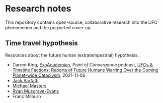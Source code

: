 # Research notes

This repository contains open-source, collaborative research into the UFO phenomenon and the purported cover-up.

## Time travel hypothesis

Resources about the future human (extratempestrial) hypothesis.

- Darren King, [ExoAcademian](https://twitter.com/ExoAcademian), *Point of Convergence* podcast, [UFOs & Timeline Factions: Reports of Future Humans Warring Over the Coming Planet-wide Cataclysm](https://pointofconvergence.net/ufos-timeline-factions-reports-of-future-humans-warring-over-the-coming-planet-wide-cataclysm/), 2021-11-06
- [Jack Sarfatti](people/sarfatti_jack.md)
- [Michael Masters](people/masters_michael.md)
- [Ryan Musgrave-Evans](people/musgrave-evans_ryan.md)
- Franc Milburn
